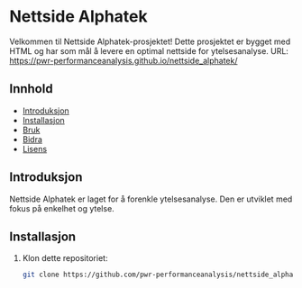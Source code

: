 # Nettside Alphatek

Velkommen til Nettside Alphatek-prosjektet! Dette prosjektet er bygget med HTML og har som mål å levere en optimal nettside for ytelsesanalyse.
URL: https://pwr-performanceanalysis.github.io/nettside_alphatek/
## Innhold

- [Introduksjon](#introduksjon)
- [Installasjon](#installasjon)
- [Bruk](#bruk)
- [Bidra](#bidra)
- [Lisens](#lisens)

## Introduksjon

Nettside Alphatek er laget for å forenkle ytelsesanalyse. Den er utviklet med fokus på enkelhet og ytelse.

## Installasjon

1. Klon dette repositoriet:
   ```bash
   git clone https://github.com/pwr-performanceanalysis/nettside_alphatek.git
